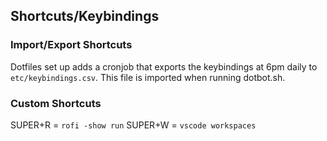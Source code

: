 ## Shortcuts/Keybindings

### Import/Export Shortcuts

Dotfiles set up adds a cronjob that exports the keybindings at 6pm daily to `etc/keybindings.csv`. This file is imported when running dotbot.sh.

### Custom Shortcuts

SUPER+R = `rofi -show run`
SUPER+W = `vscode workspaces`
